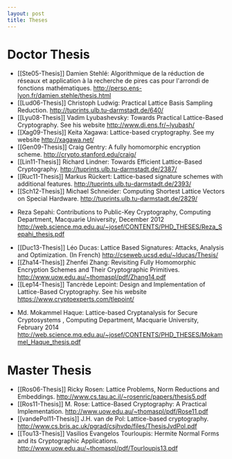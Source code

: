```yaml
---
layout: post
title: Theses
---
```


# Doctor Thesis

* [[Ste05-Thesis]] Damien Stehlé: Algorithmique de la réduction de réseaux et application à la recherche de pires cas pour l'arrondi de fonctions mathématiques. http://perso.ens-lyon.fr/damien.stehle/thesis.html
* [[Lud06-Thesis]] Christoph Ludwig: Practical Lattice Basis Sampling Reduction. http://tuprints.ulb.tu-darmstadt.de/640/
* [[Lyu08-Thesis]] Vadim Lyubashevsky: Towards Practical Lattice-Based Cryptography. See his website http://www.di.ens.fr/~lyubash/
* [[Xag09-Thesis]] Keita Xagawa: Lattice-based cryptography. See my website http://xagawa.net/
* [[Gen09-Thesis]] Craig Gentry: A fully homomorphic encryption scheme. http://crypto.stanford.edu/craig/
* [[Lin11-Thesis]] Richard Lindner: Towards Efficient Lattice-Based Cryptography. http://tuprints.ulb.tu-darmstadt.de/2387/
* [[Ruc11-Thesis]] Markus Rückert: Lattice-based signature schemes with additional features.  http://tuprints.ulb.tu-darmstadt.de/2393/
* [[Sch12-Thesis]] Michael Schneider: Computing Shortest Lattice Vectors on Special Hardware. http://tuprints.ulb.tu-darmstadt.de/2829/
- Reza Sepahi: Contributions to Public-Key Cryptography, Computing Department, Macquarie University, December 2012 http://web.science.mq.edu.au/~josef/CONTENTS/PHD_THESES/Reza_Sepahi_thesis.pdf
* [[Duc13-Thesis]]  Léo Ducas: Lattice Based Signatures: Attacks, Analysis and Optimization. (In French)  http://cseweb.ucsd.edu/~lducas/Thesis/
* [[Zha14-Thesis]] Zhenfei Zhang: Revisiting Fully Homomorphic Encryption Schemes and Their Cryptographic Primitives. http://www.uow.edu.au/~thomaspl/pdf/Zhang14.pdf
* [[Lep14-Thesis]] Tancrède Lepoint: Design and Implementation of Lattice-Based Cryptography. See his website https://www.cryptoexperts.com/tlepoint/
- Md. Mokammel Haque: Lattice-based Cryptanalysis for Secure Cryptosystems , Computing Department, Macquarie University, February 2014 http://web.science.mq.edu.au/~josef/CONTENTS/PHD_THESES/Mokammel_Haque_thesis.pdf

# Master Thesis

* [[Ros06-Thesis]] Ricky Rosen: Lattice Problems, Norm Reductions and Embeddings. http://www.cs.tau.ac.il/~rosenric/papers/thesis5.pdf
* [[Ros11-Thesis]] M. Rose: Lattice-Based Cryptography: A Practical Implementation. http://www.uow.edu.au/~thomaspl/pdf/Rose11.pdf
* [[vandePol11-Thesis]] J.H. van de Pol: Lattice-based cryptography. http://www.cs.bris.ac.uk/pgrad/csjhvdp/files/ThesisJvdPol.pdf
* [[Tou13-Thesis]] Vasilios Evangelos Tourloupis: Hermite Normal Forms and its
Cryptographic Applications. http://www.uow.edu.au/~thomaspl/pdf/Tourloupis13.pdf
